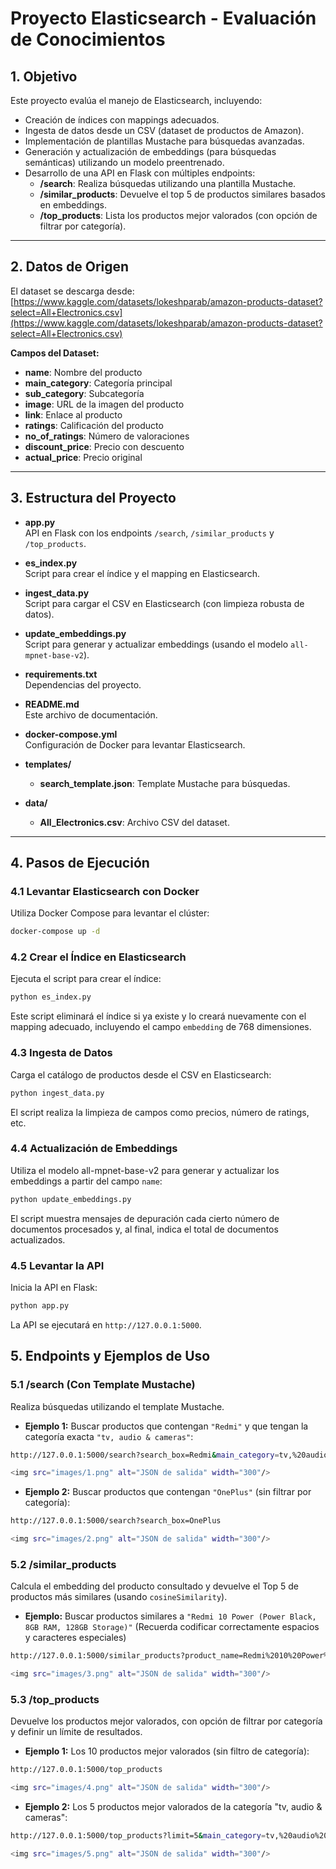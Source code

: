 # Proyecto Elasticsearch - Evaluación de Conocimientos

## 1. Objetivo

Este proyecto evalúa el manejo de Elasticsearch, incluyendo:
- Creación de índices con mappings adecuados.
- Ingesta de datos desde un CSV (dataset de productos de Amazon).
- Implementación de plantillas Mustache para búsquedas avanzadas.
- Generación y actualización de embeddings (para búsquedas semánticas) utilizando un modelo preentrenado.
- Desarrollo de una API en Flask con múltiples endpoints:
  - **/search**: Realiza búsquedas utilizando una plantilla Mustache.
  - **/similar_products**: Devuelve el top 5 de productos similares basados en embeddings.
  - **/top_products**: Lista los productos mejor valorados (con opción de filtrar por categoría).

---

## 2. Datos de Origen

El dataset se descarga desde:
[https://www.kaggle.com/datasets/lokeshparab/amazon-products-dataset?select=All+Electronics.csv](https://www.kaggle.com/datasets/lokeshparab/amazon-products-dataset?select=All+Electronics.csv)

**Campos del Dataset:**
- **name**: Nombre del producto
- **main_category**: Categoría principal
- **sub_category**: Subcategoría
- **image**: URL de la imagen del producto
- **link**: Enlace al producto
- **ratings**: Calificación del producto
- **no_of_ratings**: Número de valoraciones
- **discount_price**: Precio con descuento
- **actual_price**: Precio original

---

## 3. Estructura del Proyecto

- **app.py**  
  API en Flask con los endpoints `/search`, `/similar_products` y `/top_products`.

- **es_index.py**  
  Script para crear el índice y el mapping en Elasticsearch.

- **ingest_data.py**  
  Script para cargar el CSV en Elasticsearch (con limpieza robusta de datos).

- **update_embeddings.py**  
  Script para generar y actualizar embeddings (usando el modelo `all-mpnet-base-v2`).

- **requirements.txt**  
  Dependencias del proyecto.

- **README.md**  
  Este archivo de documentación.

- **docker-compose.yml**  
  Configuración de Docker para levantar Elasticsearch.

- **templates/**  
  - **search_template.json**: Template Mustache para búsquedas.

- **data/**  
  - **All_Electronics.csv**: Archivo CSV del dataset.

---

## 4. Pasos de Ejecución

### 4.1 Levantar Elasticsearch con Docker

Utiliza Docker Compose para levantar el clúster:

```bash
docker-compose up -d 
```

### 4.2 Crear el Índice en Elasticsearch

Ejecuta el script para crear el índice:

```bash
python es_index.py
```
Este script eliminará el índice si ya existe y lo creará nuevamente con el mapping adecuado, incluyendo el campo `embedding` de 768 dimensiones.

### 4.3 Ingesta de Datos
Carga el catálogo de productos desde el CSV en Elasticsearch:

```bash
python ingest_data.py
```
El script realiza la limpieza de campos como precios, número de ratings, etc.

### 4.4 Actualización de Embeddings
Utiliza el modelo all-mpnet-base-v2 para generar y actualizar los embeddings a partir del campo `name`:

```bash
python update_embeddings.py
```
El script muestra mensajes de depuración cada cierto número de documentos procesados y, al final, indica el total de documentos actualizados.

### 4.5 Levantar la API
Inicia la API en Flask:

```bash
python app.py
```
La API se ejecutará en `http://127.0.0.1:5000`.

## 5. Endpoints y Ejemplos de Uso

### 5.1 /search (Con Template Mustache)
Realiza búsquedas utilizando el template Mustache.
- **Ejemplo 1:** Buscar productos que contengan `"Redmi"` y que tengan la categoría exacta `"tv, audio & cameras"`:
```bash
http://127.0.0.1:5000/search?search_box=Redmi&main_category=tv,%20audio%20%26%20cameras

<img src="images/1.png" alt="JSON de salida" width="300"/>
```
- **Ejemplo 2:** Buscar productos que contengan `"OnePlus"` (sin filtrar por categoría):
```bash
http://127.0.0.1:5000/search?search_box=OnePlus

<img src="images/2.png" alt="JSON de salida" width="300"/>
```
### 5.2 /similar_products
Calcula el embedding del producto consultado y devuelve el Top 5 de productos más similares (usando `cosineSimilarity`).
- **Ejemplo:** Buscar productos similares a
` "Redmi 10 Power (Power Black, 8GB RAM, 128GB Storage)" `
(Recuerda codificar correctamente espacios y caracteres especiales)
```bash
http://127.0.0.1:5000/similar_products?product_name=Redmi%2010%20Power%20(Power%20Black,%208GB%20RAM,%20128GB%20Storage)

<img src="images/3.png" alt="JSON de salida" width="300"/>
```
### 5.3 /top_products
Devuelve los productos mejor valorados, con opción de filtrar por categoría y definir un límite de resultados.
- **Ejemplo 1:** Los 10 productos mejor valorados (sin filtro de categoría):
```bash
http://127.0.0.1:5000/top_products

<img src="images/4.png" alt="JSON de salida" width="300"/>
```
- **Ejemplo 2:** Los 5 productos mejor valorados de la categoría "tv, audio & cameras":
```bash
http://127.0.0.1:5000/top_products?limit=5&main_category=tv,%20audio%20%26%20cameras

<img src="images/5.png" alt="JSON de salida" width="300"/>

```